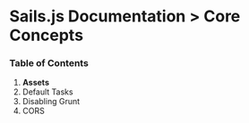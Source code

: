 # Sails.js Documentation > Core Concepts


### Table of Contents

1. **Assets**
  1. Default Tasks
  2. Disabling Grunt
  3. CORS

<docmeta name="uniqueID" value="home198259">
<docmeta name="displayName" value="--">
